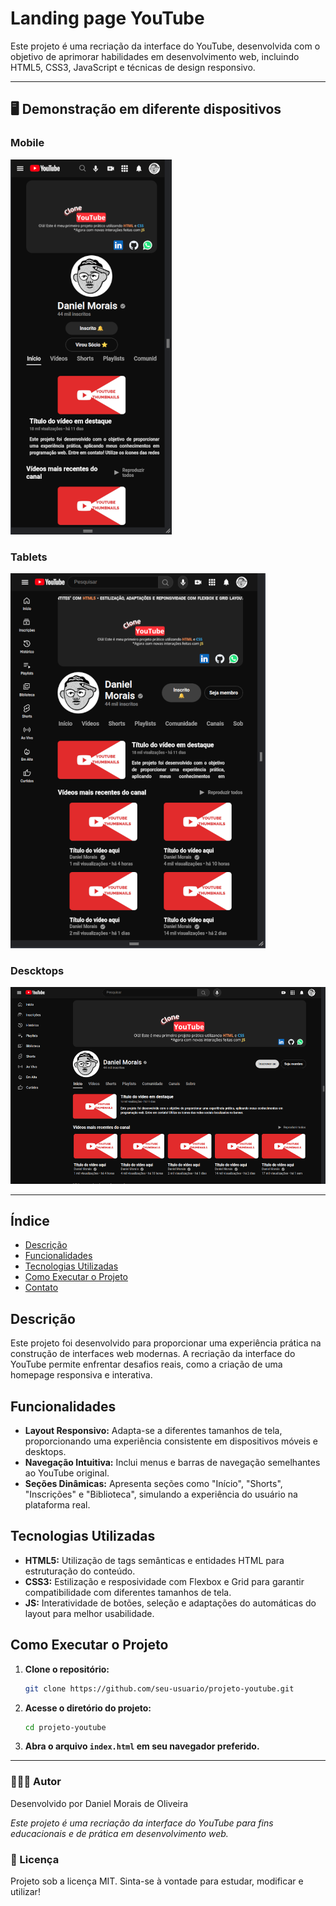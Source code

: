 # Landing page YouTube

Este projeto é uma recriação da interface do YouTube, desenvolvida com o objetivo de aprimorar habilidades em desenvolvimento web, incluindo HTML5, CSS3, JavaScript e técnicas de design responsivo.

---

## 🖥️ Demonstração em diferente dispositivos

### Mobile
![Demonstração mobile](/assets/images/mobile.png)

### Tablets
![Demonstração tablets](/assets/images/tablet.png)

### Descktops
![Demonstração descktop](/assets/images/descktop.png)

---

## Índice

- [Descrição](#descrição)
- [Funcionalidades](#funcionalidades)
- [Tecnologias Utilizadas](#tecnologias-utilizadas)
- [Como Executar o Projeto](#como-executar-o-projeto)
- [Contato](#contato)

## Descrição

Este projeto foi desenvolvido para proporcionar uma experiência prática na construção de interfaces web modernas. A recriação da interface do YouTube permite enfrentar desafios reais, como a criação de uma homepage responsiva e interativa.

## Funcionalidades

- **Layout Responsivo:** Adapta-se a diferentes tamanhos de tela, proporcionando uma experiência consistente em dispositivos móveis e desktops.
- **Navegação Intuitiva:** Inclui menus e barras de navegação semelhantes ao YouTube original.
- **Seções Dinâmicas:** Apresenta seções como "Início", "Shorts", "Inscrições" e "Biblioteca", simulando a experiência do usuário na plataforma real.

## Tecnologias Utilizadas

- **HTML5:** Utilização de tags semânticas e entidades HTML para estruturação do conteúdo.
- **CSS3:** Estilização e resposividade com Flexbox e Grid para garantir compatibilidade com diferentes tamanhos de tela.
- **JS:** Interatividade de botões, seleção e adaptações do automáticas do layout para melhor usabilidade.

## Como Executar o Projeto

1. **Clone o repositório:**

   ```bash
   git clone https://github.com/seu-usuario/projeto-youtube.git

2. **Acesse o diretório do projeto:**

   ```bash
   cd projeto-youtube

3. **Abra o arquivo `index.html` em seu navegador preferido.**

--- 

### 🧑🏽‍💻 Autor
Desenvolvido por Daniel Morais de Oliveira

*Este projeto é uma recriação da interface do YouTube para fins educacionais e de prática em desenvolvimento web.*

### 📜 Licença
Projeto sob a licença MIT. Sinta-se à vontade para estudar, modificar e utilizar!
